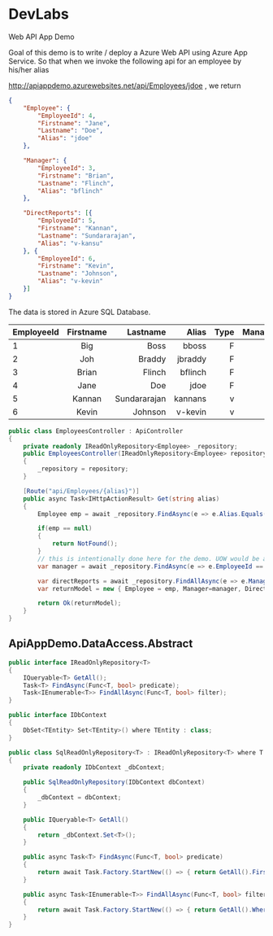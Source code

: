 # DevLabs
Web API App Demo

Goal of this demo is to write / deploy a Azure Web API using Azure App Service. So that when we invoke the following api 
for an employee by his/her alias
 
http://apiappdemo.azurewebsites.net/api/Employees/jdoe , we return 

```json
{
    "Employee": {
        "EmployeeId": 4,
        "Firstname": "Jane",
        "Lastname": "Doe",
        "Alias": "jdoe"
    },

    "Manager": {
        "EmployeeId": 3,
        "Firstname": "Brian",
        "Lastname": "Flinch",
        "Alias": "bflinch"
    },

    "DirectReports": [{
        "EmployeeId": 5,
        "Firstname": "Kannan",
        "Lastname": "Sundararajan",
        "Alias": "v-kansu"
    }, {
        "EmployeeId": 6,
        "Firstname": "Kevin",
        "Lastname": "Johnson",
        "Alias": "v-kevin"
    }]
}
```

The data is stored in Azure SQL Database. 

| EmployeeId    |	Firstname	    | Lastname	| Alias|Type       |	ManagerId|
| ------------- |:-------------:| ---------:| ----:| ---------:|----------:|
|1	| Big         |	Boss |	bboss| 	F|	NULL |
|2	| Joh |	Braddy |	jbraddy |	F |	1 |
|3	| Brian |	Flinch |	bflinch |	F |	2 |
|4	| Jane |	Doe |	jdoe |	F	| 3 |
|5	| Kannan |	Sundararajan |	kannans |	v |	4 |
|6	| Kevin	| Johnson	| v-kevin |	v |	4 |


```csharp
public class EmployeesController : ApiController
{
    private readonly IReadOnlyRepository<Employee> _repository;
    public EmployeesController(IReadOnlyRepository<Employee> repository)
    {
        _repository = repository;
    }

    [Route("api/Employees/{alias}")]
    public async Task<IHttpActionResult> Get(string alias)
    {
        Employee emp = await _repository.FindAsync(e => e.Alias.Equals(alias));

        if(emp == null)
        {
            return NotFound();
        }
        // this is intentionally done here for the demo. UOW would be a better place.
        var manager = await _repository.FindAsync(e => e.EmployeeId == emp.ManagerId);

        var directReports = await _repository.FindAllAsync(e => e.ManagerId == emp.EmployeeId);
        var returnModel = new { Employee = emp, Manager=manager, DirectReports = directReports.ToList() };

        return Ok(returnModel);
    }
}
```
## ApiAppDemo.DataAccess.Abstract

```csharp
public interface IReadOnlyRepository<T>
{
	IQueryable<T> GetAll();
	Task<T> FindAsync(Func<T, bool> predicate);
	Task<IEnumerable<T>> FindAllAsync(Func<T, bool> filter);
}

public interface IDbContext
{
	DbSet<TEntity> Set<TEntity>() where TEntity : class;
}

public class SqlReadOnlyRepository<T> : IReadOnlyRepository<T> where T : class
{
	private readonly IDbContext _dbContext;

	public SqlReadOnlyRepository(IDbContext dbContext)
	{
		_dbContext = dbContext;
	}

	public IQueryable<T> GetAll()
	{
		return _dbContext.Set<T>();
	}

	public async Task<T> FindAsync(Func<T, bool> predicate)
	{
		return await Task.Factory.StartNew(() => { return GetAll().FirstOrDefault(predicate); });
	}

	public async Task<IEnumerable<T>> FindAllAsync(Func<T, bool> filter)
	{
		return await Task.Factory.StartNew(() => { return GetAll().Where(filter).ToArray(); });
	}
}
```
